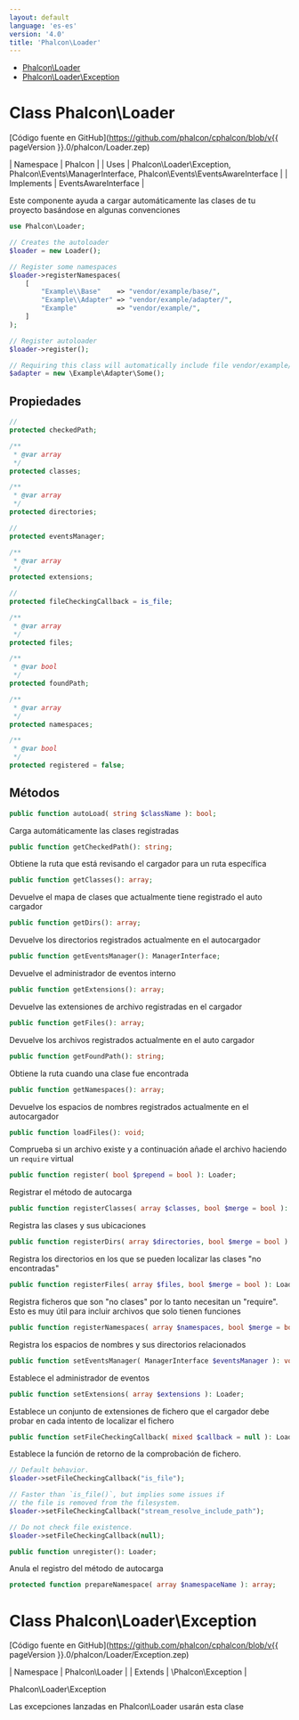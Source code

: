 ```yaml
---
layout: default
language: 'es-es'
version: '4.0'
title: 'Phalcon\Loader'
---
```


* [Phalcon\Loader](#loader)
* [Phalcon\Loader\Exception](#loader-exception)

<h1 id="loader">Class Phalcon\Loader</h1>

[Código fuente en GitHub](https://github.com/phalcon/cphalcon/blob/v{{ pageVersion }}.0/phalcon/Loader.zep)

| Namespace | Phalcon | | Uses | Phalcon\Loader\Exception, Phalcon\Events\ManagerInterface, Phalcon\Events\EventsAwareInterface | | Implements | EventsAwareInterface |

Este componente ayuda a cargar automáticamente las clases de tu proyecto basándose en algunas convenciones

```php
use Phalcon\Loader;

// Creates the autoloader
$loader = new Loader();

// Register some namespaces
$loader->registerNamespaces(
    [
        "Example\\Base"    => "vendor/example/base/",
        "Example\\Adapter" => "vendor/example/adapter/",
        "Example"          => "vendor/example/",
    ]
);

// Register autoloader
$loader->register();

// Requiring this class will automatically include file vendor/example/adapter/Some.php
$adapter = new \Example\Adapter\Some();
```

## Propiedades

```php
//
protected checkedPath;

/**
 * @var array
 */
protected classes;

/**
 * @var array
 */
protected directories;

//
protected eventsManager;

/**
 * @var array
 */
protected extensions;

//
protected fileCheckingCallback = is_file;

/**
 * @var array
 */
protected files;

/**
 * @var bool
 */
protected foundPath;

/**
 * @var array
 */
protected namespaces;

/**
 * @var bool
 */
protected registered = false;

```

## Métodos

```php
public function autoLoad( string $className ): bool;
```

Carga automáticamente las clases registradas

```php
public function getCheckedPath(): string;
```

Obtiene la ruta que está revisando el cargador para un ruta específica

```php
public function getClasses(): array;
```

Devuelve el mapa de clases que actualmente tiene registrado el auto cargador

```php
public function getDirs(): array;
```

Devuelve los directorios registrados actualmente en el autocargador

```php
public function getEventsManager(): ManagerInterface;
```

Devuelve el administrador de eventos interno

```php
public function getExtensions(): array;
```

Devuelve las extensiones de archivo registradas en el cargador

```php
public function getFiles(): array;
```

Devuelve los archivos registrados actualmente en el auto cargador

```php
public function getFoundPath(): string;
```

Obtiene la ruta cuando una clase fue encontrada

```php
public function getNamespaces(): array;
```

Devuelve los espacios de nombres registrados actualmente en el autocargador

```php
public function loadFiles(): void;
```

Comprueba si un archivo existe y a continuación añade el archivo haciendo un `require` virtual

```php
public function register( bool $prepend = bool ): Loader;
```

Registrar el método de autocarga

```php
public function registerClasses( array $classes, bool $merge = bool ): Loader;
```

Registra las clases y sus ubicaciones

```php
public function registerDirs( array $directories, bool $merge = bool ): Loader;
```

Registra los directorios en los que se pueden localizar las clases "no encontradas"

```php
public function registerFiles( array $files, bool $merge = bool ): Loader;
```

Registra ficheros que son "no clases" por lo tanto necesitan un "require". Esto es muy útil para incluir archivos que solo tienen funciones

```php
public function registerNamespaces( array $namespaces, bool $merge = bool ): Loader;
```

Registra los espacios de nombres y sus directorios relacionados

```php
public function setEventsManager( ManagerInterface $eventsManager ): void;
```

Establece el administrador de eventos

```php
public function setExtensions( array $extensions ): Loader;
```

Establece un conjunto de extensiones de fichero que el cargador debe probar en cada intento de localizar el fichero

```php
public function setFileCheckingCallback( mixed $callback = null ): Loader;
```

Establece la función de retorno de la comprobación de fichero.

```php
// Default behavior.
$loader->setFileCheckingCallback("is_file");

// Faster than `is_file()`, but implies some issues if
// the file is removed from the filesystem.
$loader->setFileCheckingCallback("stream_resolve_include_path");

// Do not check file existence.
$loader->setFileCheckingCallback(null);
```

```php
public function unregister(): Loader;
```

Anula el registro del método de autocarga

```php
protected function prepareNamespace( array $namespaceName ): array;
```

<h1 id="loader-exception">Class Phalcon\Loader\Exception</h1>

[Código fuente en GitHub](https://github.com/phalcon/cphalcon/blob/v{{ pageVersion }}.0/phalcon/Loader/Exception.zep)

| Namespace | Phalcon\Loader | | Extends | \Phalcon\Exception |

Phalcon\Loader\Exception

Las excepciones lanzadas en Phalcon\Loader usarán esta clase
